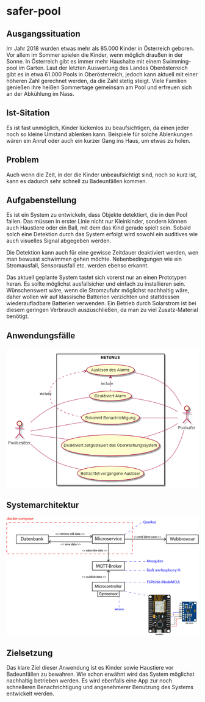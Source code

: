 # safer-pool

## Ausgangssituation
Im Jahr 2018 wurden etwas mehr als 85.000 Kinder in Österreich geboren. Vor allem im Sommer spielen die Kinder, 
wenn möglich draußen in der Sonne. In Österreich gibt es immer mehr Haushalte mit einem Swimming-pool im Garten. 
Laut der letzten Auswertung des Landes Oberösterreich gibt es in etwa 61.000 Pools in Oberösterreich, jedoch 
kann aktuell mit einer höheren Zahl gerechnet werden, da die Zahl stetig steigt. Viele Familien genießen ihre heißen Sommertage gemeinsam am Pool und erfreuen sich an der Abkühlung im Nass.

## Ist-Sitation
Es ist fast unmöglich, Kinder lückenlos zu beaufsichtigen, da einen jeder noch so kleine Umstand ablenken kann. 
Beispiele für solche Ablenkungen wären ein Anruf oder auch ein kurzer Gang ins Haus, um etwas zu holen.

## Problem
Auch wenn die Zeit, in der die Kinder unbeaufsichtigt sind, noch so kurz ist, kann es dadurch sehr schnell zu 
Badeunfällen kommen.

## Aufgabenstellung 
Es ist ein System zu entwickeln, dass Objekte detektiert, die in den Pool fallen. Das müssen in erster Linie nicht nur Kleinkinder, sondern können auch Haustiere oder ein Ball, mit dem das Kind gerade spielt sein. Sobald solch eine Detektion durch das System erfolgt wird sowohl ein auditives wie auch visuelles Signal abgegeben werden.

Die Detektion kann auch für eine gewisse Zeitdauer deaktiviert werden, wen man bewusst schwimmen gehen möchte. 
Nebenbedingungen wie ein Stromausfall, Sensorausfall etc. werden ebenso erkannt.

Das aktuell geplante System tastet sich vorerst nur an einen Prototypen heran. Es sollte möglichst ausfallsicher und einfach zu installieren sein. Wünschenswert wäre, wenn die Stromzufuhr möglichst nachhaltig wäre, daher wollen wir auf klassische Batterien verzichten und stattdessen wiederaufladbare Batterien verwenden. Ein Betrieb durch Solarstrom ist bei diesem geringen Verbrauch auszuschließen, da man zu viel Zusatz-Material benötigt.

## Anwendungsfälle
![Use-Case-Diagramm](https://raw.githubusercontent.com/KonstantinFrank01/safer-pool/master/Assets/use_case_diagram.png)

## Systemarchitektur
![Systemarchitektur](https://raw.githubusercontent.com/KonstantinFrank01/safer-pool/master/Assets/systemarchitektur.jpg)

## Zielsetzung
Das klare Ziel dieser Anwendung ist es Kinder sowie Haustiere vor Badeunfällen zu bewahren. Wie schon erwähnt wird das System möglichst nachhaltig betrieben werden. Es wird ebenfalls eine App zur noch schnelleren Benachrichtigung und angenehmerer Benutzung des Systems entwickelt werden.
